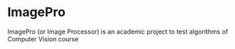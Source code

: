 # ImagePro
ImagePro (or Image Processor) is an academic project to test algorithms of Computer Vision course
